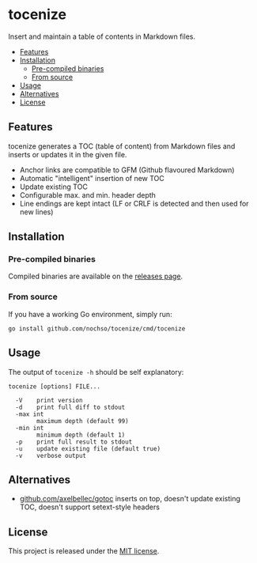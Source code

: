 tocenize
========

Insert and maintain a table of contents in Markdown files.

- [Features](#features)
- [Installation](#installation)
	- [Pre-compiled binaries](#pre-compiled-binaries)
	- [From source](#from-source)
- [Usage](#usage)
- [Alternatives](#alternatives)
- [License](#license)


Features
--------

tocenize generates a TOC (table of content) from Markdown files and inserts or
updates it in the given file.

- Anchor links are compatible to GFM (Github flavoured Markdown)
- Automatic "intelligent" insertion of new TOC
- Update existing TOC
- Configurable max. and min. header depth
- Line endings are kept intact (LF or CRLF is detected and then used for new lines)


Installation
------------


### Pre-compiled binaries

Compiled binaries are available on the [releases page][releases].


### From source

If you have a working Go environment, simply run:

```
go install github.com/nochso/tocenize/cmd/tocenize
```


Usage
-----

The output of `tocenize -h` should be self explanatory:

```
tocenize [options] FILE...

  -V    print version
  -d    print full diff to stdout
  -max int
        maximum depth (default 99)
  -min int
        minimum depth (default 1)
  -p    print full result to stdout
  -u    update existing file (default true)
  -v    verbose output
```


Alternatives
------------

- [github.com/axelbellec/gotoc](https://github.com/axelbellec/gotoc) inserts on
  top, doesn't update existing TOC, doesn't support setext-style headers


License
-------

This project is released under the [MIT license](LICENSE).


[releases]: https://github.com/nochso/tocenize/releases